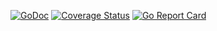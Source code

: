 [![GoDoc](https://godoc.org/github.com/anothermemory/lib?status.svg)](https://godoc.org/github.com/anothermemory/lib)
[![Coverage Status](https://coveralls.io/repos/github/anothermemory/lib/badge.svg?branch=master)](https://coveralls.io/github/anothermemory/lib?branch=master)
[![Go Report Card](https://goreportcard.com/badge/github.com/anothermemory/lib)](https://goreportcard.com/report/github.com/anothermemory/lib)
